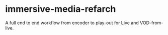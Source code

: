 # immersive-media-refarch
A full end to end workflow from encoder to play-out for Live and VOD-from-live.
